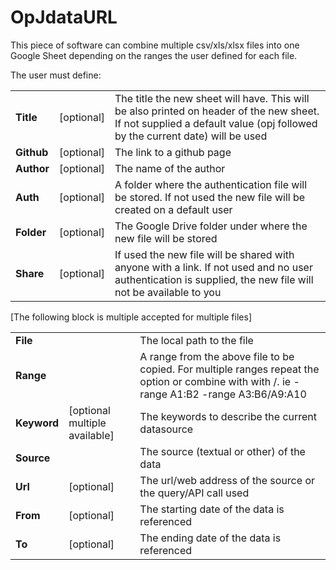 # OpJdataURL
This piece of software can combine multiple csv/xls/xlsx files into one Google Sheet depending on the ranges the user defined for each file.

The user must define:
 <table>
  <tr>
    <td width="6%"><B>Title</B></td> <td>[optional]</td>  <td width="74%">The title the new sheet will have. This will be also printed on header of the new sheet. If not supplied a 
default value (opj followed by the current date) will be used </td>      
  </tr>
 
   <tr>
  <td><B>Github</B></td> <td>[optional]</td>  <td>The link to a github page</td>  
  </tr>
  
   <tr>
  <td><B>Author</B></td> <td>[optional]</td>  <td>The name of the author</td>  
  </tr>
   <tr>
  <td><B>Auth</B></td> <td>[optional]</td>  <td>A folder where the authentication file will be stored. If not used the new file will be created on a default user</td>  
  </tr>
   <tr>
  <td><B>Folder</B></td> <td>[optional]</td>  <td>The Google Drive folder under where the new file will be stored</td>  
  </tr>
   <tr>
  <td><B>Share</B></td> <td>[optional]</td>  <td>If used the new file will be shared with anyone with a link. If not used and no user authentication is supplied, the new file will not be available to you</td>  
  </tr>
  
  </table>
  
  [The following block is multiple accepted for multiple files]  
<table>
  <tr>
    <td><B>File</B></td> <td></td>  <td>The local path to the file</td>      
  </tr>
  <tr>
    <td><B>Range</B></td> <td></td>  <td>A range from the above file to be copied. For multiple ranges repeat the option or combine with with /. ie -range A1:B2 -range A3:B6/A9:A10</td>      
  </tr>
  <tr>
    <td><B>Keyword</B></td> <td>[optional multiple available]</td>  <td>The keywords to describe the current datasource</td>      
  </tr>
  <tr>
    <td><B>Source</B></td> <td></td>  <td>The source (textual or other) of the data</td>      
  </tr>
 <tr>
    <td><B>Url</B></td> <td>[optional]</td>  <td>The url/web address of the source or the query/API call used</td>      
  </tr>
 <tr>
    <td><B>From</B></td> <td>[optional]</td>  <td>The starting date of the data is referenced</td>      
  </tr>
 <tr>
    <td><B>To</B></td> <td>[optional]</td>  <td>The ending date of the data is referenced</td>      
  </tr>
  </table>

  

